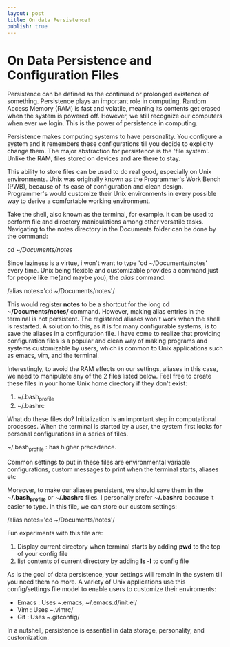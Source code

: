 ```yaml
---
layout: post
title: On data Persistence!
publish: true
---
```

# On Data Persistence and Configuration Files<a id="sec-1" name="sec-1"></a>

Persistence can be defined as the continued or prolonged existence of
something. Persistence plays an important role in computing. Random
Access Memory (RAM) is fast and volatile, meaning its contents get
erased when the system is powered off. However, we still recognize
our computers when ever we login. This is the power of persistence in
computing.

Persistence makes computing systems to have personality. You
configure a system and it remembers these configurations till you
decide to explicity change them. The major abstraction for
persistence is the 'file system'. Unlike the RAM, files stored on
devices and are there to stay.

This ability to store files can be used to do real good, especially
on Unix environments. Unix was originally known as the Programmer's
Work Bench (PWB), because of its ease of configuration and clean
design. Programmer's would customize their Unix environments in every
possible way to derive a comfortable working environment.

Take the shell, also known as the terminal, for example. It can be
used to perform file and directory manipulations among other
versatile tasks. Navigating to the notes directory in the Documents
folder can be done by the command:

*cd ~/Documents/notes*

Since laziness is a virtue, i won't want to type 'cd
~/Documents/notes' every time. Unix being flexible and
customizable provides a command just for people like me(and maybe
you), the *alias* command. 

/alias notes='cd ~/Documents/notes'/

This would register **notes** to be a shortcut for the long **cd ~/Documents/notes/** command. 
However, making alias entries in the terminal is not persistent. The
registered aliases won't work when the shell is restarted. A solution
to this, as it is for many configurable systems, is to save the
aliases in a configuration file. I have come to realize that providing
configuration files is a popular and clean way of making programs and
systems customizable by users, which is
common to Unix applications such as emacs, vim, and the terminal.

Interestingly, to avoid the RAM effects on our settings, aliases in
this case, we need to manipulate any of the 2 files listed
below. Feel free to create these files in your home Unix home
directory if they don't exist:

1.  ~/.bash<sub>profile</sub>
2.  ~/.bashrc

What do these files do?
Initialization is an important step in computational processes. When the
terminal is started by a user, the system first looks for personal
configurations in a series of files. 

~/.bash<sub>profile</sub> : has higher precedence. 

Common settings to put in these files are environmental variable configurations, custom messages to print when the terminal starts,
aliases etc

Moreover, to make our aliases persistent, we should save them in the
**~/.bash<sub>profile</sub>** or **~/.bashrc** files. I personally prefer **~/.bashrc**
because it easier to type. In this file, we can store our custom
settings:

/alias notes='cd ~/Documents/notes'/

Fun experiments with this file are:

1.  Display current directory when terminal starts by adding **pwd** to
    the top of your config file
2.  list contents of current directory by adding **ls -l** to config file

As is the goal of data persistence, your settings will remain in the
system till you need them no more. A variety of Unix applications use
this config/settings file model to enable users to customize their
enviroments:

-   Emacs : Uses *~*.emacs, ~/.emacs.d/init.el/
-   Vim : Uses *~*.vimrc/
-   Git : Uses *~*.gitconfig/

In a nutshell, persistence is essential in data storage, personality,
and customization.

